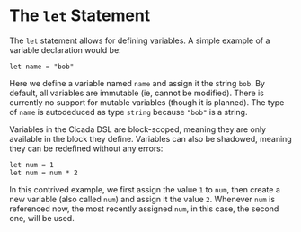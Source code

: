 # The `let` Statement

The `let` statement allows for defining variables. A simple example of a variable
declaration would be:

```
let name = "bob"
```

Here we define a variable named `name` and assign it the string `bob`. By default,
all variables are immutable (ie, cannot be modified). There is currently no support
for mutable variables (though it is planned). The type of `name` is autodeduced as
type `string` because `"bob"` is a string.

Variables in the Cicada DSL are block-scoped, meaning they are only available in the
block they define. Variables can also be shadowed, meaning they can be redefined without
any errors:

```
let num = 1
let num = num * 2
```

In this contrived example, we first assign the value `1` to `num`, then create a new
variable (also called `num`) and assign it the value `2`. Whenever `num` is referenced
now, the most recently assigned `num`, in this case, the second one, will be used.
